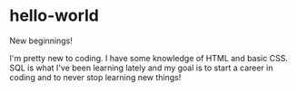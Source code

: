 # hello-world
New beginnings!

I'm pretty new to coding. I have some knowledge of HTML and basic CSS. SQL is what I've been learning lately and my goal is to
start a career in coding and to never stop learning new things!
